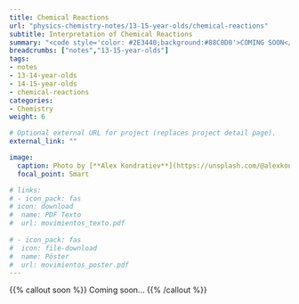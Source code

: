 ```yaml
---
title: Chemical Reactions
url: "physics-chemistry-notes/13-15-year-olds/chemical-reactions"
subtitle: Interpretation of Chemical Reactions
summary: "<code style='color: #2E3440;background:#88C0D0'>COMING SOON</code> <br> Interpretation of Chemical Reactions. Introduction to Stoichiometry. Law of Conservation of Mass."
breadcrumbs: ["notes","13-15-year-olds"]
tags:
- notes
- 13-14-year-olds
- 14-15-year-olds
- chemical-reactions
categories:
- Chemistry
weight: 6

# Optional external URL for project (replaces project detail page).
external_link: ""

image:
  caption: Photo by [**Alex Kondratiev**](https://unsplash.com/@alexkondratiev) on [Unsplash](https://unsplash.com)
  focal_point: Smart

# links:
# - icon_pack: fas
# icon: download
#  name: PDF Texto
#  url: movimientos_texto.pdf
  
# - icon_pack: fas
#  icon: file-download
#  name: Póster
#  url: movimientos_poster.pdf  
---
```


{{% callout soon %}}
Coming soon...
{{% /callout %}}
